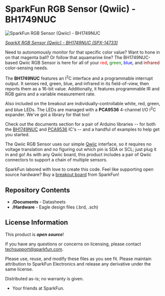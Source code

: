 SparkFun RGB Sensor (Qwiic) - BH1749NUC
========================================

![SparkFun RGB Sensor (Qwiic) - BH1749NUC](https://cdn.sparkfun.com//assets/parts/1/2/9/6/0/14733-RGB_Sensor__Qwiic__-_BH1749NUC-01.jpg)

[*SparkX RGB Sensor (Qwiic) - BH1749NUC (SPX-14733)*](https://www.sparkfun.com/products/14733)

Need to autonomously monitor for that specific color value? Want to hone in on that magenta ball? Or follow that aquamarine line? The BH1749NUC-based Qwiic RGB Sensor is here for all of your <span style="color:red">red</span>, <span style="color:green">green</span>, <span style="color:blue">blue</span>, and <span style="color:darkred">infrared</span> color-sensing needs.

The **BH1749NUC** features an I<sup>2</sup>C interface and a programmable interrupt output. It senses red, green, blue, and infrared in its field-of-view, then reports them as a 16-bit value. Additionally, it features programmable IR and RGB gains and a variable measurement rate. 

Also included on the breakout are individually-controllable white, red, green, and blue LEDs. The LEDs are managed with a **PCA9536** 4-channel I/O I<sup>2</sup>C expander. We've got a library for that too!

Check out the documents section for a pair of Arduino libraries -- for both the [BH1749NUC](https://github.com/sparkfun/SparkFun_BH1749NUC_Arduino_Library) and [PCA9536](https://github.com/sparkfun/SparkFun_PCA9536_Arduino_Library) IC's -- and a handful of examples to help get you started.

The Qwiic RGB Sensor uses our simple [Qwiic](https://www.sparkfun.com/qwiic) interface, so it requires no voltage translation and no figuring out which pin is SDA or SCL; just plug it in and go! As with any Qwiic board, this product includes a pair of Qwiic connectors to support a chain of multiple sensors.


SparkFun labored with love to create this code. Feel like supporting open source hardware? 
Buy a [breakout board](https://www.sparkfun.com/products/14733) from SparkFun!

Repository Contents
-------------------

* **/Documents** - Datasheets
* **/Hardware** - Eagle design files (.brd, .sch)

License Information
-------------------

This product is _**open source**_! 

If you have any questions or concerns on licensing, please contact techsupport@sparkfun.com.

Please use, reuse, and modify these files as you see fit. Please maintain attribution to SparkFun Electronics and release any derivative under the same license.

Distributed as-is; no warranty is given.

- Your friends at SparkFun.
